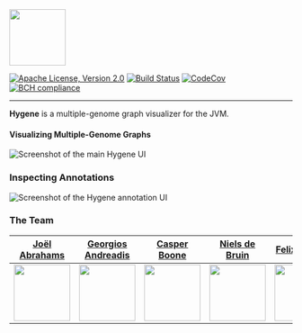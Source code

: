 <img src="https://user-images.githubusercontent.com/13442533/27609521-56dada4c-5b8b-11e7-8338-27143a5d5fa7.png" height="100" />

[![Apache License, Version 2.0](https://img.shields.io/github/license/ProgrammingLife2017/DNA-is-Not-an-Acronym-releases.svg)](https://www.apache.org/licenses/LICENSE-2.0)
[![Build Status](https://travis-ci.com/nielsdebruin/dna.svg?token=MPR2aq1yzRi2MdAzgtdk&branch=master)](https://travis-ci.com/nielsdebruin/dna)
[![CodeCov](https://codecov.io/gh/nielsdebruin/dna/branch/master/graph/badge.svg?token=iCcqwI3I98)](https://codecov.io/gh/nielsdebruin/dna)
[![BCH compliance](https://bettercodehub.com/edge/badge/nielsdebruin/dna?branch=master&token=95b47497eb4af3db1ab364616541452aca570936)](https://bettercodehub.com/)

---

**Hygene** is a multiple-genome graph visualizer for the JVM.

#### Visualizing Multiple-Genome Graphs
![Screenshot of the main Hygene UI](https://user-images.githubusercontent.com/5272244/27724165-d8cc7362-5d70-11e7-8a27-37602a504e62.png)

### Inspecting Annotations
![Screenshot of the Hygene annotation UI](https://user-images.githubusercontent.com/5272244/27724172-e8a923c0-5d70-11e7-8980-dd93ffcac00c.png)

### The Team
| [Joël Abrahams](https://github.com/JSAbrahams) | [Georgios Andreadis](https://github.com/gandreadis) | [Casper Boone](https://github.com/casperboone) | [Niels de Bruin](https://github.com/nielsdebruin) | [Felix Dekker](https://github.com/FWDekker) |
| --- | --- | --- | --- | --- |
| <img src="https://scontent-ams3-1.xx.fbcdn.net/v/t1.0-9/1453262_4661677557548_4145955342984378850_n.jpg?oh=6f93338e5bb4fceee1c4d08831c0d28c&oe=59897D72" height="100" /> | <img src="https://avatars3.githubusercontent.com/u/5272244?v=3&s=460" height="100" /> | <img src="https://pbs.twimg.com/profile_images/860244689773092864/NpLUw-c_.jpg" height="100" /> | <img src="http://i.imgur.com/ED7Zc1j.png" height="100" /> |  <img src="http://i.imgur.com/jLduqqW.png" height="100" /> |
